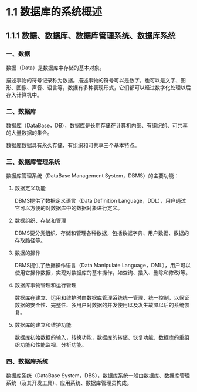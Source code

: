# 1.1 数据库的系统概述

## 1.1.1 数据、数据库、数据库管理系统、数据库系统

### 一、数据

数据（Data）是数据库中存储的基本对象。

描述事物的符号记录称为数据。描述事物的符号可以是数字，也可以是文字、图形、图像、声音、语言等，数据有多种表现形式，它们都可以经过数字化处理以后存入计算机中。

### 二、数据库

数据库（DataBase，DB），数据库是长期存储在计算机内部、有组织的、可共享的大量数据的集合。

数据库数据具有永久存储、有组织和可共享三个基本特点。

### 三、数据库管理系统

数据库管理系统（DataBase Management System，DBMS）的主要功能：

1. 数据定义功能

   DBMS提供了数据定义语言（Data Definition Language，DDL），用户通过它可以方便的对数据库中的数据对象进行定义。

2. 数据组织、存储和管理

   DBMS要分类组织、存储和管理各种数据，包括数据字典、用户数据、数据的存取路径等。

3. 数据的操作

   DBMS提供了数据操作语言（Data Manipulate Language，DML），用户可以使用它操作数据，实现对数据库的基本操作，如查询、插入、删除和修改i等。

4. 数据库事物管理和运行管理

   数据库在建立、运用和维护时由数据库管理系统统一管理、统一控制，以保证数据的安全性、完整性、多用户对数据的并发使用以及发生故障以后的系统恢复。

5. 数据库的建立和维护功能

   数据库初始数据的输入，转换功能，数据库的转储、恢复功能、数据库的重组织功能和性能监视、分析功能。

### 四、数据库系统

数据库系统（DataBase System，DBS），数据库系统一般由数据库、数据库管理系统（及其开发工具）、应用系统、数据库管理员构成。





